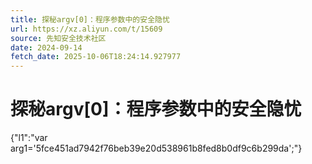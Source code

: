 ```yaml
---
title: 探秘argv[0]：程序参数中的安全隐忧
url: https://xz.aliyun.com/t/15609
source: 先知安全技术社区
date: 2024-09-14
fetch_date: 2025-10-06T18:24:14.927977
---
```


# 探秘argv[0]：程序参数中的安全隐忧

{"l1":"var arg1='5fce451ad7942f76beb39e20d538961b8fed8b0df9c6b299da';"}